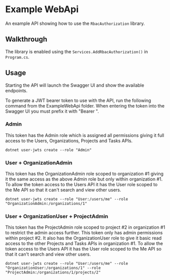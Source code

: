 ﻿
# Example WebApi

An example API showing how to use the `RbacAuthorization` library.

## Walkthrough
The library is enabled using the `Services.AddRbacAuthorization()` in `Program.cs`.

## Usage
Starting the API will launch the Swagger UI and show the available endpoints.

To generate a JWT bearer token to use with the API, run the following command from
the ExampleWebApi folder. When entering the token into the Swagger UI you must prefix it
with "Bearer ".

### Admin
This token has the Admin role which is assigned all permissions giving it full access to the Users, 
Organizations, Projects and Tasks APIs.
```
dotnet user-jwts create --role "Admin"
```

### User + OrganizationAdmin
This token has the OrganizationAdmin role scoped to organization #1 giving it the same access as the above
Admin role but only within organization #1. To allow the token access to the Users API it has the User role
scoped to the Me API so that it can't search and view other users.
```
dotnet user-jwts create --role "User:/users/me" --role "OrganizationAdmin:/organizations/1"
```

### User + OrganizationUser + ProjectAdmin
This token has the ProjectAdmin role scoped to project #2 in organization #1 to restrict the admin access further.
This token only has admin permissions within project #2. It also has the OrganizationUser role to give it basic
read access to the other Projects and Tasks APIs in organization #1. To allow the token access to the Users API
it has the User role scoped to the Me API so that it can't search and view other users.
```
dotnet user-jwts create --role "User:/users/me" --role "OrganizationUser:/organizations/1" --role "ProjectAdmin:/organizations/1/projects/2"
```